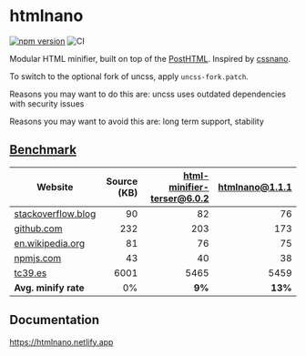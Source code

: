 # htmlnano
[![npm version](https://badge.fury.io/js/htmlnano.svg)](http://badge.fury.io/js/htmlnano)
![CI](https://github.com/posthtml/htmlnano/actions/workflows/ci.yml/badge.svg)

Modular HTML minifier, built on top of the [PostHTML](https://github.com/posthtml/posthtml). Inspired by [cssnano](http://cssnano.co/).

To switch to the optional fork of uncss, apply `uncss-fork.patch`.

Reasons you may want to do this are: uncss uses outdated dependencies with security issues

Reasons you may want to avoid this are: long term support, stability

## [Benchmark](https://github.com/maltsev/html-minifiers-benchmark/blob/master/README.md)
[html-minifier-terser@6.0.2]: https://www.npmjs.com/package/html-minifier-terser
[htmlnano@1.1.1]: https://www.npmjs.com/package/htmlnano

| Website | Source (KB) | [html-minifier-terser@6.0.2] | [htmlnano@1.1.1] |
|---------|------------:|----------------:|-----------:|
| [stackoverflow.blog](https://stackoverflow.blog/) | 90 | 82 | 76 |
| [github.com](https://github.com/) | 232 | 203 | 173 |
| [en.wikipedia.org](https://en.wikipedia.org/wiki/Main_Page) | 81 | 76 | 75 |
| [npmjs.com](https://www.npmjs.com/features) | 43 | 40 | 38 |
| [tc39.es](https://tc39.es/ecma262/) | 6001 | 5465 | 5459 |
| **Avg. minify rate** | 0% | **9%** | **13%** |


## Documentation
https://htmlnano.netlify.app
